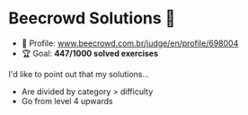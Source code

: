 # Beecrowd Solutions 🐝

* 👤 Profile: www.beecrowd.com.br/judge/en/profile/698004
* 🏆 Goal: **447/1000 solved exercises**

I'd like to point out that my solutions...

* Are divided by category > difficulty
* Go from level 4 upwards
